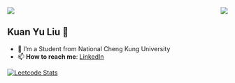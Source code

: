 <div style="display: flex; justify-content: space-between; align-items: center;">
  <img src="https://i.imgur.com/A6bWGFl.gif" hieght="100">
  <img src="https://media.tenor.com/TGd-ZDBf41QAAAAi/flip-cat.gif" hieght="100">
</div>

## Kuan Yu Liu 🌻
- 🔭 I’m a Student from National Cheng Kung University
- 📫 **How to reach me**: [LinkedIn](https://www.linkedin.com/in/kuan-yu-liu-b24962301/)

[![Leetcode Stats](https://leetcard.jacoblin.cool/12yuuuu?theme=wtf)](https://leetcode.com/u/12yuuuu/)
